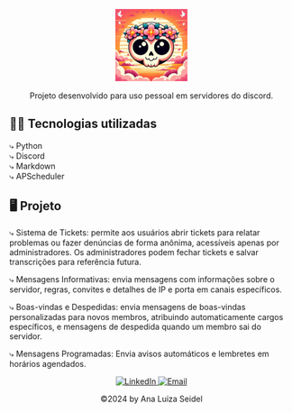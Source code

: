 <p align="center">
    <img alt= "preview" src=".github/Nyx.png">
</p>

<p align="center">
    Projeto desenvolvido para uso pessoal em servidores do discord.
</p>

## 👩‍💻  Tecnologias utilizadas
⤷ Python<br>
⤷ Discord<br>
⤷ Markdown<br>
⤷ APScheduler

## 🖥️ Projeto
⤷ Sistema de Tickets: permite aos usuários abrir tickets para relatar problemas ou fazer denúncias de forma anônima, acessíveis apenas por administradores. Os administradores podem fechar tickets e salvar transcrições para referência futura.

⤷ Mensagens Informativas: envia mensagens com informações sobre o servidor, regras, convites e detalhes de IP e porta em canais específicos.

⤷ Boas-vindas e Despedidas: envia mensagens de boas-vindas personalizadas para novos membros, atribuindo automaticamente cargos específicos, e mensagens de despedida quando um membro sai do servidor.

⤷ Mensagens Programadas: Envia avisos automáticos e lembretes em horários agendados.

<div style="text-align:center;">
    <a href="https://www.linkedin.com/in/ana-luiza-seidel-95a2a61b8/">
        <img src="https://img.shields.io/badge/-LinkedIn-DC143C?style=flat&logo=linkedin&logoColor=white" alt="LinkedIn">
    </a>
    <a href="mailto:anaafsw1@gmail.com">
        <img src="https://img.shields.io/badge/-Email-DC143C?style=flat&logo=gmail&logoColor=white" alt="Email">
    </a>
</div>

<p align="center">
    ©2024 by Ana Luiza Seidel
</p>